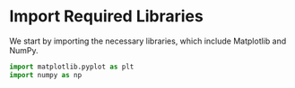 # Import Required Libraries

We start by importing the necessary libraries, which include Matplotlib and NumPy.

```python
import matplotlib.pyplot as plt
import numpy as np
```
